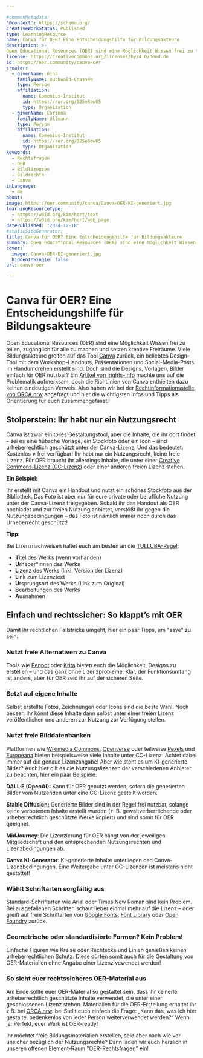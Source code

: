 ```yaml
---

#commonMetadata:
'@context': https://schema.org/
creativeWorkStatus: Published
type: LearningResource
name: Canva für OER? Eine Entscheidungshilfe für Bildungsakteure
description: >-
Open Educational Resources (OER) sind eine Möglichkeit Wissen frei zu teilen, zugänglich für alle zu machen und setzen kreative Freiräume. Viele Bildungsakteure greifen auf das Gestaltungstool Canva zurück. Der Blogbeitrag soll Bildungsakteuren als Entscheidungshilfe dienen und bietet Infos und Tipps zur Orientierung!
license: https://creativecommons.org/licenses/by/4.0/deed.de
id: https://oer.community/canva-oer
creator:
  - givenName: Gina
    familyName: Buchwald-Chassée
    type: Person
    affiliation:
      name: Comenius-Institut
      id: https://ror.org/025e8aw85
      type: Organization
  - givenName: Corinna
    familyName: Ullmann
    type: Person
    affiliation:
      name: Comenius-Institut
      id: https://ror.org/025e8aw85
      type: Organization
keywords:
  - Rechtsfragen
  - OER
  - Bildlizenzen
  - Bildrechte
  - Canva
inLanguage:
  - de
about:
image: https://oer.community/canva/Canva-OER-KI-generiert.jpg
learningResourceType:
  - https://w3id.org/kim/hcrt/text
  - https://w3id.org/kim/hcrt/web_page
datePublished: '2024-12-18'
#staticSiteGenerator:
title: Canva für OER? Eine Entscheidungshilfe für Bildungsakteure
summary: Open Educational Resources (OER) sind eine Möglichkeit Wissen frei zu teilen, zugänglich für alle zu machen und setzen kreative Freiräume. Viele Bildungsakteure greifen auf das Tool [Canva](https://www.canva.com/) zurück, ein beliebtes Design-Tool mit dem Workshop-Handouts, Präsentationen und Social-Media-Posts im Handumdrehen erstellt sind. Doch sind die Designs, Vorlagen, Bilder einfach für OER nutzbar? Ein [Artikel von irights-Info](https://irights.info/artikel/canva-oer/32239) machte uns auf die Problematik aufmerksam, doch die Richtlinien von Canva enthielten dazu keinen eindeutigen Verweis. Also haben wir bei der [Rechtinformationsstelle von ORCA.nrw](https://www.orca.nrw/oer/oer-erstellen/rechtsinformation/) angefragt und hier die wichtigsten Infos und Tipps als Orientierung für euch zusammengefasst!
cover:
  image: Canva-OER-KI-generiert.jpg
  hiddenInSingle: false
url: canva-oer

---
```


# Canva für OER? Eine Entscheidungshilfe für Bildungsakteure

Open Educational Resources (OER) sind eine Möglichkeit Wissen frei zu teilen, zugänglich für alle zu machen und setzen kreative Freiräume. Viele Bildungsakteure greifen auf das Tool [Canva](https://www.canva.com/) zurück, ein beliebtes Design-Tool mit dem Workshop-Handouts, Präsentationen und Social-Media-Posts im Handumdrehen erstellt sind. Doch sind die Designs, Vorlagen, Bilder einfach für OER nutzbar? Ein [Artikel von irights-Info](https://irights.info/artikel/canva-oer/32239) machte uns auf die Problematik aufmerksam, doch die Richtlinien von Canva enthielten dazu keinen eindeutigen Verweis. Also haben wir bei der [Rechtinformationsstelle von ORCA.nrw](https://www.orca.nrw/oer/oer-erstellen/rechtsinformation/) angefragt und hier die wichtigsten Infos und Tipps als Orientierung für euch zusammengefasst!

## Stolperstein: Ihr habt nur ein Nutzungsrecht

Canva ist zwar ein tolles Gestaltungstool, aber die Inhalte, die ihr dort findet – sei es eine hübsche Vorlage, ein Stockfoto oder ein Icon – sind urheberrechtlich geschützt unter der Canva-Lizenz. Und das bedeutet: Kostenlos ≠ frei verfügbar! Ihr habt nur ein Nutzungsrecht, keine freie Lizenz. Für OER braucht ihr allerdings Inhalte, die unter einer [Creative Commons-Lizenz (CC-Lizenz)](https://creativecommons.org/share-your-work/cclicenses/) oder einer anderen freien Lizenz stehen.

**Ein Beispiel:**

Ihr erstellt mit Canva ein Handout und nutzt ein schönes Stockfoto aus der Bibliothek. Das Foto ist aber nur für eure private oder berufliche Nutzung unter der Canva-Lizenz freigegeben. Sobald ihr das Handout als OER hochladet und zur freien Nutzung anbietet, verstößt ihr gegen die Nutzungsbedingungen – das Foto ist nämlich immer noch durch das Urheberrecht geschützt!

**Tipp:**

Bei Lizenznachweisen haltet euch am besten an die [TULLUBA-Regel](https://www.orca.nrw/oer/oer-nutzen/tulluba-regel/):

- **T**itel des Werks (wenn vorhanden)
- **U**rheber*innen des Werks
- **L**izenz des Werks (inkl. Version der Lizenz)
- **L**ink zum Lizenztext
- **U**rsprungsort des Werks (Link zum Original)
- **B**earbeitungen des Werks
- **A**usnahmen

## Einfach und rechtssicher: So klappt’s mit OER

Damit ihr rechtlichen Fallstricke umgeht, hier ein paar Tipps, um "save" zu sein:

### Nutzt freie Alternativen zu Canva

Tools wie [Penpot](https://penpot.app) oder [Krita](https://krita.org/de/) bieten euch die Möglichkeit, Designs zu erstellen – und das ganz ohne Lizenzprobleme. Klar, der Funktionsumfang ist anders, aber für OER seid ihr auf der sicheren Seite.

### Setzt auf eigene Inhalte

Selbst erstellte Fotos, Zeichnungen oder Icons sind die beste Wahl. Noch besser: Ihr könnt diese Inhalte dann selbst unter einer freien Lizenz veröffentlichen und anderen zur Nutzung zur Verfügung stellen.

### Nutzt freie Bilddatenbanken

Plattformen wie [Wikimedia Commons](https://commons.wikimedia.org/wiki/Hauptseite), [Openverse](https://openverse.org/de) oder teilweise [Pexels](https://www.pexels.com/de-de/) und [Europeana](https://www.europeana.eu) bieten beispielsweise viele Inhalte unter CC-Lizenz. Achtet dabei immer auf die genaue Lizenzangabe! Aber wie steht es um KI-generierte Bilder? Auch hier gilt es die Nutzungslizenzen der verschiedenen Anbieter zu beachten, hier ein paar Beispiele:

**DALL·E (OpenAI):** Kann für OER genutzt werden, sofern die generierten Bilder vom Nutzenden unter eine CC-Lizenz gestellt werden.

**Stable Diffusion:** Generierte Bilder sind in der Regel frei nutzbar, solange keine verbotenen Inhalte erstellt wurden (z. B. gewaltverherrlichende oder urheberrechtlich geschützte Werke kopiert) und sind somit für OER geeignet.

**MidJourney**: Die Lizenzierung für OER hängt von der jeweiligen Mitgliedschaft und den entsprechenden Nutzungsrechten und Lizenzbedingungen ab.

**Canva KI-Generator**: KI-generierte Inhalte unterliegen den Canva-Lizenzbedingungen. Eine Weitergabe unter CC-Lizenzen ist meistens nicht gestattet!

### Wählt Schriftarten sorgfältig aus

Standard-Schriftarten wie Arial oder Times New Roman sind kein Problem. Bei ausgefallenen Schriften schaut lieber einmal mehr auf die Lizenz – oder greift auf freie Schriftarten von [Google Fonts](https://fonts.google.com/), [Font Library](https://fontlibrary.org/) oder [Open Foundry](https://open-foundry.com/) zurück.

### Geometrische oder standardisierte Formen? Kein Problem!

Einfache Figuren wie Kreise oder Rechtecke und Linien genießen keinen urheberrechtlichen Schutz. Diese dürfen somit auch für die Gestaltung von OER-Materialien ohne Angabe einer Lizenz vewendet werden!

### So sieht euer rechtssicheres OER-Material aus

Am Ende sollte euer OER-Material so gestaltet sein, dass ihr keinerlei urheberrechtlich geschützte Inhalte verwendet, die unter einer geschlossenen Lizenz stehen. Materialien für die OER-Erstellung erhaltet ihr z.B. bei [ORCA.nrw](https://www.orca.nrw/oer/oer-erstellen/materialien-oer-erstellung/). bei Stellt euch einfach die Frage: „Kann das, was ich hier gestalte, bedenkenlos von jeder Person weiterverwendet werden?“
Wenn ja: Perfekt, euer Werk ist OER-ready!

Ihr möchtet freie Bildungsmaterialien erstellen, seid aber nach wie vor unsicher bezüglich der Nutzungsrechte? Dann laden wir euch herzlich in unseren offenen Element-Raum "[OER-Rechtsfragen](https://matrix.to/#/#oer-rechtsfragen:rpi-virtuell.de)" ein!